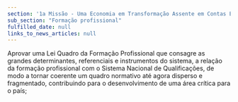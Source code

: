 ```yaml
---
section: '1a Missão - Uma Economia em Transformação Assente em Contas Equilibradas'
sub_section: "Formação profissional"
fulfilled_date: null
links_to_news_articles: null
---
```


Aprovar uma Lei Quadro da Formação Profissional que consagre as grandes determinantes, referenciais e instrumentos do sistema, a relação da formação profissional com o Sistema Nacional de Qualificações, de modo a tornar coerente um quadro normativo até agora disperso e fragmentado, contribuindo para o desenvolvimento de uma área crítica para o país;